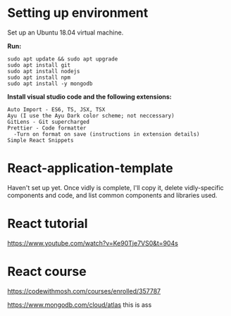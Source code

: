 # Setting up environment
Set up an Ubuntu 18.04 virtual machine.

**Run:**
 ```
sudo apt update && sudo apt upgrade
sudo apt install git
sudo apt install nodejs
sudo apt install npm
sudo apt install -y mongodb
```

**Install visual studio code and the following extensions:**
```
Auto Import - ES6, TS, JSX, TSX
Ayu (I use the Ayu Dark color scheme; not neccessary)
GitLens - Git supercharged
Prettier - Code formatter
  -Turn on format on save (instructions in extension details)
Simple React Snippets
```
# React-application-template
Haven't set up yet. Once vidly is complete, I'll copy it, delete vidly-specific components and code, and list common components and libraries used.

# React tutorial
https://www.youtube.com/watch?v=Ke90Tje7VS0&t=904s

# React course

https://codewithmosh.com/courses/enrolled/357787

https://www.mongodb.com/cloud/atlas this is ass
